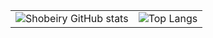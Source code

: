 |||
|-|-|
|![Shobeiry GitHub stats](https://github-readme-stats.vercel.app/api?username=shobeiry&show_icons=true&theme=default&count_private=true&include_all_commits=true&line_height=33)|![Top Langs](https://github-readme-stats.vercel.app/api/top-langs/?username=shobeiry&card_width=495)|
